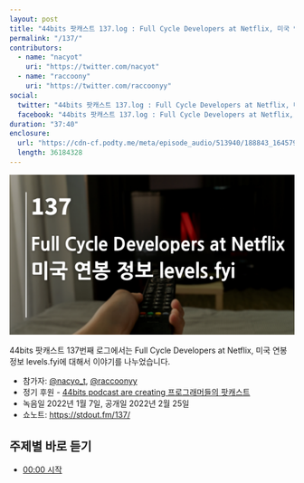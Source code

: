 ```yaml
---
layout: post
title: "44bits 팟캐스트 137.log : Full Cycle Developers at Netflix, 미국 연봉 정보 levels.fyi"
permalink: "/137/"
contributors: 
  - name: "nacyot"
    uri: "https://twitter.com/nacyot"
  - name: "raccoony"
    uri: "https://twitter.com/raccoonyy"
social:
  twitter: "44bits 팟캐스트 137.log : Full Cycle Developers at Netflix, 미국 연봉 정보 levels.fyi"
  facebook: "44bits 팟캐스트 137.log : Full Cycle Developers at Netflix, 미국 연봉 정보 levels.fyi"
duration: "37:40"
enclosure:
  url: "https://cdn-cf.podty.me/meta/episode_audio/513940/188843_1645795259707.mp3"
  length: 36184328
---
```


![](https://github.com/44bits/stdout.fm/raw/master/_posts/images/44bits-137-log.png)

44bits 팟캐스트 137번째 로그에서는 Full Cycle Developers at Netflix, 미국 연봉 정보 levels.fyi에 대해서 이야기를 나누었습니다.

* 참가자: [@nacyo_t][nac], [@raccoonyy][rac]
* 정기 후원 - [44bits podcast are creating 프로그래머들의 팟캐스트](https://www.patreon.com/44bits_podcast)
* 녹음일 2022년 1월 7일, 공개일 2022년 2월 25일
* 쇼노트: https://stdout.fm/137/

[nac]: https://twitter.com/nacyo_t
[rac]: https://twitter.com/raccoonyy


## 주제별 바로 듣기

* <a href="#" onclick="jumpPlayer(0.0); return false;">00:00 시작</a>

